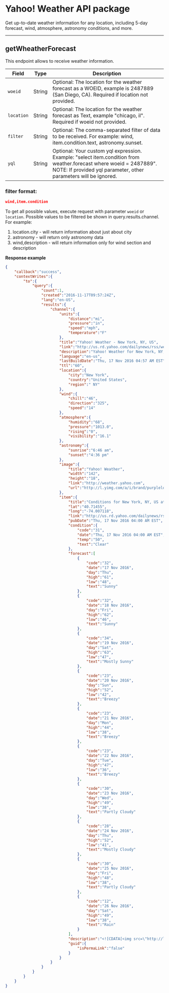 Yahoo! Weather API package
===================


Get up-to-date weather information for any location, including 5-day forecast, wind, atmosphere, astronomy conditions, and more.

----------


**getWheatherForecast**
-------

This endpoint allows to receive weather information. 

| Field      | Type      | Description   |
| -------    | ----      | ---           |
| `woeid`    | String    |  Optional: The location for the weather forecast as a WOEID, example is 2487889 (San Diego, CA). Required if location not provided. |
| `location` | String    |  Optional: The location for the weather forecast as Text, example \"chicago, il\". Required if woeid not provided.   |
| `filter`   | String    |  Optional: The comma-separated filter of data to be received. For example: wind, item.condition.text, astronomy.sunset. |
| `yql`      | String    |  Optional: Your custom yql expression. Example: \"select item.condition from weather.forecast where woeid = 2487889\". NOTE: If provided yql parameter, other parameters will be ignored. |

### filter format: 

```json
wind,item.condition
```
To get all possible values,  execute request with parameter `woeid` or `location`. Possible values to be filtered be shown in query.results.channel.
For example:
1) location.city - will return information about just about city
2) astronomy - will return only astronomy data
2) wind,description - will return information only for wind section and description 

**Response example**
```json
{  
    "callback":"success",
    "contextWrites":{  
        "to":{  
            "query":{  
                "count":1,
                "created":"2016-11-17T09:57:24Z",
                "lang":"en-US",
                "results":{  
                    "channel":{  
                        "units":{  
                            "distance":"mi",
                            "pressure":"in",
                            "speed":"mph",
                            "temperature":"F"
                        },
                        "title":"Yahoo! Weather - New York, NY, US",
                        "link":"http://us.rd.yahoo.com/dailynews/rss/weather/Country__Country/*https://weather.yahoo.com/country/state/city-2459115/",
                        "description":"Yahoo! Weather for New York, NY, US",
                        "language":"en-us",
                        "lastBuildDate":"Thu, 17 Nov 2016 04:57 AM EST",
                        "ttl":"60",
                        "location":{  
                            "city":"New York",
                            "country":"United States",
                            "region":" NY"
                        },
                        "wind":{  
                            "chill":"46",
                            "direction":"325",
                            "speed":"14"
                        },
                        "atmosphere":{  
                            "humidity":"68",
                            "pressure":"1013.0",
                            "rising":"0",
                            "visibility":"16.1"
                        },
                        "astronomy":{  
                            "sunrise":"6:46 am",
                            "sunset":"4:36 pm"
                        },
                        "image":{  
                            "title":"Yahoo! Weather",
                            "width":"142",
                            "height":"18",
                            "link":"http://weather.yahoo.com",
                            "url":"http://l.yimg.com/a/i/brand/purplelogo//uh/us/news-wea.gif"
                        },
                        "item":{  
                            "title":"Conditions for New York, NY, US at 04:00 AM EST",
                            "lat":"40.71455",
                            "long":"-74.007118",
                            "link":"http://us.rd.yahoo.com/dailynews/rss/weather/Country__Country/*https://weather.yahoo.com/country/state/city-2459115/",
                            "pubDate":"Thu, 17 Nov 2016 04:00 AM EST",
                            "condition":{  
                                "code":"31",
                                "date":"Thu, 17 Nov 2016 04:00 AM EST",
                                "temp":"50",
                                "text":"Clear"
                            },
                            "forecast":[  
                                {  
                                    "code":"32",
                                    "date":"17 Nov 2016",
                                    "day":"Thu",
                                    "high":"61",
                                    "low":"48",
                                    "text":"Sunny"
                                },
                                {  
                                    "code":"32",
                                    "date":"18 Nov 2016",
                                    "day":"Fri",
                                    "high":"62",
                                    "low":"46",
                                    "text":"Sunny"
                                },
                                {  
                                    "code":"34",
                                    "date":"19 Nov 2016",
                                    "day":"Sat",
                                    "high":"63",
                                    "low":"47",
                                    "text":"Mostly Sunny"
                                },
                                {  
                                    "code":"23",
                                    "date":"20 Nov 2016",
                                    "day":"Sun",
                                    "high":"52",
                                    "low":"42",
                                    "text":"Breezy"
                                },
                                {  
                                    "code":"23",
                                    "date":"21 Nov 2016",
                                    "day":"Mon",
                                    "high":"44",
                                    "low":"38",
                                    "text":"Breezy"
                                },
                                {  
                                    "code":"23",
                                    "date":"22 Nov 2016",
                                    "day":"Tue",
                                    "high":"47",
                                    "low":"36",
                                    "text":"Breezy"
                                },
                                {  
                                    "code":"30",
                                    "date":"23 Nov 2016",
                                    "day":"Wed",
                                    "high":"49",
                                    "low":"38",
                                    "text":"Partly Cloudy"
                                },
                                {  
                                    "code":"28",
                                    "date":"24 Nov 2016",
                                    "day":"Thu",
                                    "high":"52",
                                    "low":"41",
                                    "text":"Mostly Cloudy"
                                },
                                {  
                                    "code":"30",
                                    "date":"25 Nov 2016",
                                    "day":"Fri",
                                    "high":"48",
                                    "low":"38",
                                    "text":"Partly Cloudy"
                                },
                                {  
                                    "code":"12",
                                    "date":"26 Nov 2016",
                                    "day":"Sat",
                                    "high":"49",
                                    "low":"38",
                                    "text":"Rain"
                                }
                            ],
                            "description":"<![CDATA[<img src=\"http://l.yimg.com/a/i/us/we/52/31.gif\"/>\n<BR />\n<b>Current Conditions:</b>\n<BR />Clear\n<BR />\n<BR />\n<b>Forecast:</b>\n<BR /> Thu - Sunny. High: 61Low: 48\n<BR /> Fri - Sunny. High: 62Low: 46\n<BR /> Sat - Mostly Sunny. High: 63Low: 47\n<BR /> Sun - Breezy. High: 52Low: 42\n<BR /> Mon - Breezy. High: 44Low: 38\n<BR />\n<BR />\n<a href=\"http://us.rd.yahoo.com/dailynews/rss/weather/Country__Country/*https://weather.yahoo.com/country/state/city-2459115/\">Full Forecast at Yahoo! Weather</a>\n<BR />\n<BR />\n(provided by <a href=\"http://www.weather.com\" >The Weather Channel</a>)\n<BR />\n]]>",
                            "guid":{  
                                "isPermaLink":"false"
                            }
                        }
                    }
                }
            }
        }
    }
}
```